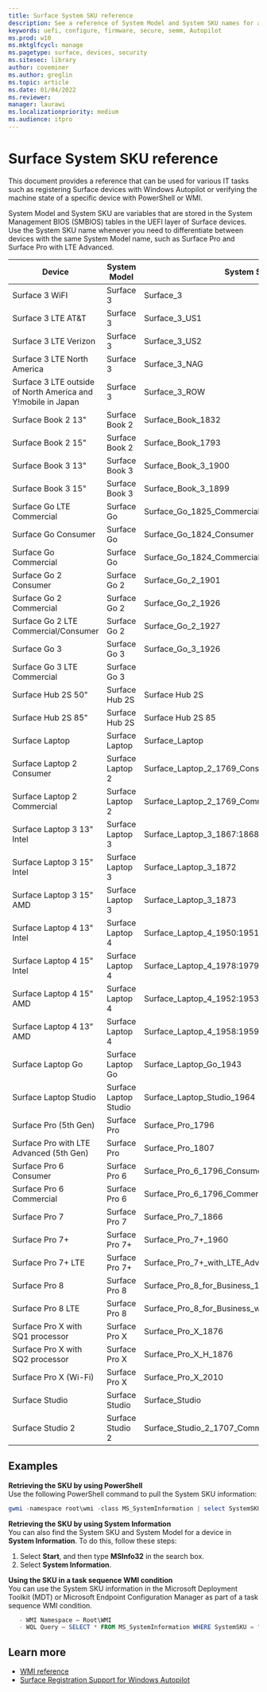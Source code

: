 ```yaml
---
title: Surface System SKU reference
description: See a reference of System Model and System SKU names for all Surface devices. 
keywords: uefi, configure, firmware, secure, semm, Autopilot
ms.prod: w10
ms.mktglfcycl: manage
ms.pagetype: surface, devices, security
ms.sitesec: library
author: coveminer
ms.author: greglin
ms.topic: article
ms.date: 01/04/2022
ms.reviewer: 
manager: laurawi
ms.localizationpriority: medium
ms.audience: itpro
---
```


# Surface System SKU reference

This document provides a reference that can be used for various IT tasks such as registering Surface devices with Windows Autopilot or verifying the machine state of a specific device with PowerShell or WMI.

System Model and System SKU are variables that are stored in the System Management BIOS (SMBIOS) tables in the UEFI layer of Surface devices. Use the System SKU name whenever you need to differentiate between devices with the same System Model name, such as Surface Pro and Surface Pro with LTE Advanced.

| Device   | System Model | System SKU       |
| ---------- | ----------- | -------------- |
| Surface 3 WiFI                                               | Surface 3        | Surface_3                        |
| Surface 3 LTE AT&T                                           | Surface 3        | Surface_3_US1                    |
| Surface 3 LTE Verizon                                        | Surface 3        | Surface_3_US2                    |
| Surface 3 LTE North America                                  | Surface 3        | Surface_3_NAG                    |
| Surface 3 LTE outside of North America and Y!mobile in Japan | Surface 3        | Surface_3_ROW                    |
| Surface Book 2 13"                                           | Surface Book 2   | Surface_Book_1832                |
| Surface Book 2 15"                                           | Surface Book 2   | Surface_Book_1793                |
| Surface Book 3 13"                                           | Surface Book 3   | Surface_Book_3_1900                |
| Surface Book 3 15"                                           | Surface Book 3   | Surface_Book_3_1899
| Surface Go LTE Commercial                                    | Surface Go       | Surface_Go_1825_Commercial |
| Surface Go Consumer                                          | Surface Go       | Surface_Go_1824_Consumer         |
| Surface Go Commercial                                        | Surface Go       | Surface_Go_1824_Commercial       |
| Surface Go 2 Consumer                                        | Surface Go 2     | Surface_Go_2_1901                |
| Surface Go 2 Commercial                                      | Surface Go 2     | Surface_Go_2_1926                |
| Surface Go 2 LTE Commercial/Consumer                         | Surface Go 2     | Surface_Go_2_1927                |
| Surface Go 3                                                 | Surface Go 3     | Surface_Go_3_1926               |
| Surface Go 3 LTE Commercial                                  | Surface Go 3     |                 |
| Surface Hub 2S 50"                                           | Surface Hub 2S | Surface Hub 2S   |
| Surface Hub 2S 85"                                           | Surface Hub 2S | Surface Hub 2S 85   |
| Surface Laptop                                               | Surface Laptop   | Surface_Laptop                   |
| Surface Laptop 2 Consumer                                    | Surface Laptop 2 | Surface_Laptop_2_1769_Consumer   |
| Surface Laptop 2 Commercial                                  | Surface Laptop 2 | Surface_Laptop_2_1769_Commercial |
| Surface Laptop 3 13" Intel                                   | Surface Laptop 3 | Surface_Laptop_3_1867:1868 |
| Surface Laptop 3 15" Intel                                   | Surface Laptop 3 | Surface_Laptop_3_1872      |
| Surface Laptop 3 15" AMD                                     | Surface Laptop 3 | Surface_Laptop_3_1873      |
| Surface Laptop 4 13" Intel                                   | Surface Laptop 4 | Surface_Laptop_4_1950:1951 |
| Surface Laptop 4 15" Intel                                   | Surface Laptop 4 | Surface_Laptop_4_1978:1979     |
| Surface Laptop 4 15" AMD                                     | Surface Laptop 4 | Surface_Laptop_4_1952:1953     |
| Surface Laptop 4 13" AMD                                     | Surface Laptop 4 | Surface_Laptop_4_1958:1959    |
| Surface Laptop Go                                            | Surface Laptop Go | Surface_Laptop_Go_1943      |
| Surface Laptop Studio                                        | Surface Laptop Studio | Surface_Laptop_Studio_1964 |
| Surface Pro (5th Gen)                                        | Surface Pro      | Surface_Pro_1796                 |
| Surface Pro with LTE Advanced (5th Gen)                      | Surface Pro      | Surface_Pro_1807                 |
| Surface Pro 6 Consumer                                       | Surface Pro 6    | Surface_Pro_6_1796_Consumer      |
| Surface Pro 6 Commercial                                     | Surface Pro 6    | Surface_Pro_6_1796_Commercial    |
| Surface Pro 7                                                | Surface Pro 7    | Surface_Pro_7_1866         |
| Surface Pro 7+                                               | Surface Pro 7+   | Surface_Pro_7+_1960|
| Surface Pro 7+ LTE                                           | Surface Pro 7+   | Surface_Pro_7+_with_LTE_Advanced_1961|
| Surface Pro 8                                                | Surface Pro 8    | Surface_Pro_8_for_Business_1983|
| Surface Pro 8 LTE                                            | Surface Pro 8    | Surface_Pro_8_for_Business_with_LTE_Advanced_1982|
| Surface Pro X with SQ1 processor                             | Surface Pro X    | Surface_Pro_X_1876         |
| Surface Pro X with SQ2 processor                             | Surface Pro X    | Surface_Pro_X_H_1876        |
| Surface Pro X (Wi-Fi)                                        | Surface Pro X    | Surface_Pro_X_2010        |
| Surface Studio                                               | Surface Studio | Surface_Studio   |
| Surface Studio 2                                             | Surface Studio 2 | Surface_Studio_2_1707_Commercial   |


## Examples

**Retrieving the SKU by using PowerShell**  
Use the following PowerShell command to pull the System SKU information:

 ``` powershell  
gwmi -namespace root\wmi -class MS_SystemInformation | select SystemSKU 
```

**Retrieving the SKU by using System Information**  
You can also find the System SKU and System Model for a device in **System Information**. To do this, follow these steps:

1. Select **Start**, and then type **MSInfo32** in the search box.  
1. Select **System Information**.

**Using the SKU in a task sequence WMI condition**  
You can use the System SKU information in the Microsoft Deployment Toolkit (MDT) or Microsoft Endpoint Configuration Manager as part of a task sequence WMI condition.

 ``` powershell  
    - WMI Namespace – Root\WMI
    - WQL Query – SELECT * FROM MS_SystemInformation WHERE SystemSKU = "Surface_Pro_1796"
 ```

## Learn more

- [WMI reference](/windows/win32/wmisdk/wmi-reference)
- [Surface Registration Support for Windows Autopilot](surface-autopilot-registration-support.md)
